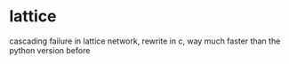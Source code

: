 lattice
=======

cascading failure in lattice network, rewrite in c, way much faster than the python version before
